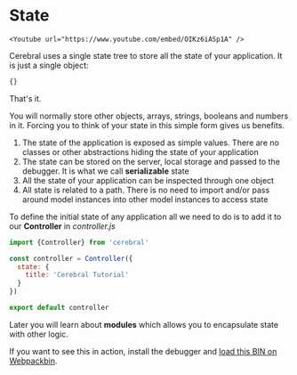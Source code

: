 # State

```marksy
<Youtube url="https://www.youtube.com/embed/OIKz6iASp1A" />
```

Cerebral uses a single state tree to store all the state of your application. It is just a single object:

```js
{}
```

That's it.

You will normally store other objects, arrays, strings, booleans and numbers in it. Forcing you to think of your state in this simple form gives us benefits.

1. The state of the application is exposed as simple values. There are no classes or other abstractions hiding the state of your application
2. The state can be stored on the server, local storage and passed to the debugger. It is what we call **serializable** state
3. All the state of your application can be inspected through one object
4. All state is related to a path. There is no need to import and/or pass around model instances into other model instances to access state

To define the initial state of any application all we need to do is to add it to our **Controller** in *controller.js*


```js
import {Controller} from 'cerebral'

const controller = Controller({
  state: {
    title: 'Cerebral Tutorial'
  }
})

export default controller
```

Later you will learn about **modules** which allows you to encapsulate state with other logic.

If you want to see this in action, install the debugger and [load this BIN on Webpackbin](https://www.webpackbin.com/bins/-KpZ7xmFJK6WD44uAoUx).
